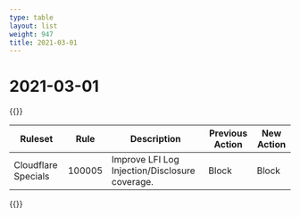 ```yaml
---
type: table
layout: list
weight: 947
title: 2021-03-01
---
```


# 2021-03-01

{{<table-wrap>}}<table style="width: 100%">

<thead>
  <tr>
    <th>Ruleset</th>
    <th>Rule</th>
    <th>Description</th>
    <th>Previous Action</th>
    <th>New Action</th>
  </tr>
</thead>
<tbody>
  <tr>
    <td>Cloudflare Specials</td>
    <td>100005</td>
    <td>Improve LFI Log Injection/Disclosure coverage.</td>
    <td>Block</td>
    <td>Block</td>
  </tr>
</tbody>

</table>{{</table-wrap>}}
